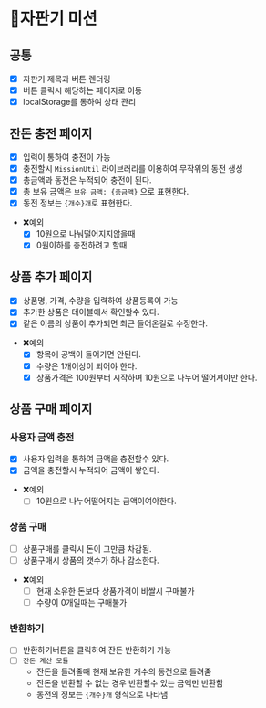 # 🥤자판기 미션

## 공통
  - [x] 자판기 제목과 버튼 렌더링
  - [x] 버튼 클릭시 해당하는 페이지로 이동
  - [x] localStorage를 통하여 상태 관리

## 잔돈 충전 페이지
  - [x] 입력이 통하여 충전이 가능
  - [x] 충전할시 `MissionUtil` 라이브러리를 이용하여 무작위의 동전 생성
  - [x] 총금액과 동전은 누적되어 충전이 된다.
  - [x] 총 보유 금액은 `보유 금액: {총금액}` 으로 표현한다.
  - [x] 동전 정보는 `{개수}개`로 표현한다.
  - ❌예외
    - [x] 10원으로 나눠떨어지지않을때
    - [x] 0원이하를 충전하려고 할때

## 상품 추가 페이지
  - [x] 상품명, 가격, 수량을 입력하여 상품등록이 가능
  - [x] 추가한 상품은 테이블에서 확인할수 있다.
  - [x] 같은 이름의 상품이 추가되면 최근 들어온걸로 수정한다.
  - ❌예외
    - [x] 항목에 공백이 들어가면 안된다.
    - [x] 수량은 1개이상이 되어야 한다.
    - [x] 상품가격은 100원부터 시작하며 10원으로 나누어 떨어져야만 한다.

## 상품 구매 페이지

  ### 사용자 금액 충전
   - [x] 사용자 입력을 통하여 금액을 충전할수 있다.
   - [x] 금액을 충전할시 누적되어 금액이 쌓인다.
   - ❌예외
     - [ ] 10원으로 나누어떨어지는 금액이여야한다.
    
  ### 상품 구매
   - [ ] 상품구매를 클릭시 돈이 그만큼 차감됨.
   - [ ] 상품구매시 상품의 갯수가 하나 감소한다.
   - ❌예외
      - [ ] 현재 소유한 돈보다 상품가격이 비쌀시 구매불가
      - [ ] 수량이 0개일때는 구매불가

  ### 반환하기
   - [ ] 반환하기버튼을 클릭하여 잔돈 반환하기 가능
   - [ ] `잔돈 계산 모듈`
     - 잔돈을 돌려줄때 현재 보유한 개수의 동전으로 돌려줌
     - 잔돈을 반환할 수 없는 경우 반환할수 있는 금액만 반환함
     - 동전의 정보는 `{개수}개` 형식으로 나타냄